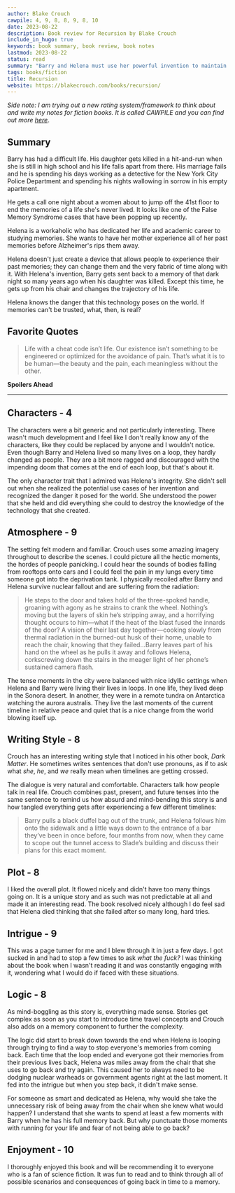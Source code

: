 ```yaml
---
author: Blake Crouch
cawpile: 4, 9, 8, 8, 9, 8, 10
date: 2023-08-22
description: Book review for Recursion by Blake Crouch
include_in_hugo: true
keywords: book summary, book review, book notes
lastmod: 2023-08-22
status: read
summary: "Barry and Helena must use her powerful invention to maintain the reality of the past."
tags: books/fiction
title: Recursion
website: https://blakecrouch.com/books/recursion/
---
```


*Side note: I am trying out a new rating system/framework to think about and write my notes for fiction books. It is called CAWPILE and you can find out more [here](https://www.youtube.com/watch?v=iZhinxtTMFQ)*.

## Summary

Barry has had a difficult life. His daughter gets killed in a hit-and-run when she is still in high school and his life falls apart from there. His marriage fails and he is spending his days working as a detective for the New York City Police Department and spending his nights wallowing in sorrow in his empty apartment.

He gets a call one night about a women about to jump off the 41st floor to end the memories of a life she's never lived. It looks like one of the False Memory Syndrome cases that have been popping up recently.

Helena is a workaholic who has dedicated her life and academic career to studying memories. She wants to have her mother experience all of her past memories before Alzheimer's rips them away.

Helena doesn't just create a device that allows people to experience their past memories; they can change them and the very fabric of time along with it. With Helena's invention, Barry gets sent back to a memory of that dark night so many years ago when his daughter was killed. Except this time, he gets up from his chair and changes the trajectory of his life.

Helena knows the danger that this technology poses on the world. If memories can't be trusted, what, then, is real?

## Favorite Quotes

> Life with a cheat code isn’t life. Our existence isn’t something to be engineered or optimized for the avoidance of pain. That’s what it is to be human—the beauty and the pain, each meaningless without the other.

**Spoilers Ahead**

---

## Characters - 4

The characters were a bit generic and not particularly interesting. There wasn't much development and I feel like I don't really know any of the characters, like they could be replaced by anyone and I wouldn't notice. Even though Barry and Helena lived so many lives on a loop, they hardly changed as people. They are a bit more ragged and discouraged with the impending doom that comes at the end of each loop, but that's about it.

The only character trait that I admired was Helena's integrity. She didn't sell out when she realized the potential use cases of her invention and recognized the danger it posed for the world. She understood the power that she held and did everything she could to destroy the knowledge of the technology that she created.

## Atmosphere - 9

The setting felt modern and familiar. Crouch uses some amazing imagery throughout to describe the scenes. I could picture all the hectic moments, the hordes of people panicking. I could hear the sounds of bodies falling from rooftops onto cars and I could feel the pain in my lungs every time someone got into the deprivation tank. I physically recoiled after Barry and Helena survive nuclear fallout and are suffering from the radiation:

> He steps to the door and takes hold of the three-spoked handle, groaning with agony as he strains to crank the wheel. Nothing’s moving but the layers of skin he’s stripping away, and a horrifying thought occurs to him—what if the heat of the blast fused the innards of the door? A vision of their last day together—cooking slowly from thermal radiation in the burned-out husk of their home, unable to reach the chair, knowing that they failed…Barry leaves part of his hand on the wheel as he pulls it away and follows Helena, corkscrewing down the stairs in the meager light of her phone’s sustained camera flash.

The tense moments in the city were balanced with nice idyllic settings when Helena and Barry were living their lives in loops. In one life, they lived deep in the Sonora desert. In another, they were in a remote tundra on Antarctica watching the aurora australis. They live the last moments of the current timeline in relative peace and quiet that is a nice change from the world blowing itself up.

## Writing Style - 8

Crouch has an interesting writing style that I noticed in his other book, *Dark Matter*. He sometimes writes sentences that don't use pronouns, as if to ask what *she*, *he*, and *we* really mean when timelines are getting crossed.

The dialogue is very natural and comfortable. Characters talk how people talk in real life. Crouch combines past, present, and future tenses into the same sentence to remind us how absurd and mind-bending this story is and how tangled everything gets after experiencing a few different timelines:

> Barry pulls a black duffel bag out of the trunk, and Helena follows him onto the sidewalk and a little ways down to the entrance of a bar they’ve been in once before, four months from now, when they came to scope out the tunnel access to Slade’s building and discuss their plans for this exact moment.

## Plot - 8

I liked the overall plot. It flowed nicely and didn't have too many things going on. It is a unique story and as such was not predictable at all and made it an interesting read. The book resolved nicely although I do feel sad that Helena died thinking that she failed after so many long, hard tries.

## Intrigue - 9

This was a page turner for me and I blew through it in just a few days. I got sucked in and had to stop a few times to ask *what the fuck?* I was thinking about the book when I wasn't reading it and was constantly engaging with it, wondering what I would do if faced with these situations.

## Logic - 8

As mind-boggling as this story is, everything made sense. Stories get complex as soon as you start to introduce time travel concepts and Crouch also adds on a memory component to further the complexity.

The logic did start to break down towards the end when Helena is looping through trying to find a way to stop everyone's memories from coming back. Each time that the loop ended and everyone got their memories from their previous lives back, Helena was miles away from the chair that she uses to go back and try again. This caused her to always need to be dodging nuclear warheads or government agents right at the last moment. It fed into the intrigue but when you step back, it didn't make sense.

For someone as smart and dedicated as Helena, why would she take the unnecessary risk of being away from the chair when she knew what would happen? I understand that she wants to spend at least a few moments with Barry when he has his full memory back. But why punctuate those moments with running for your life and fear of not being able to go back?

## Enjoyment - 10

I thoroughly enjoyed this book and will be recommending it to everyone who is a fan of science fiction. It was fun to read and to think through all of possible scenarios and consequences of going back in time to a memory.

